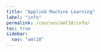 ```yaml
---
title: "Applied Machine Learning"
label: "info"
permalink: /courses/aml18/info/
toc: true
sidebar:
  nav: "aml18"
---
```

